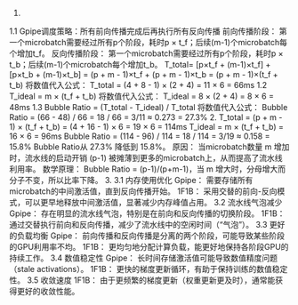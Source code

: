 1. 
1.1 
Gpipe调度策略：所有前向传播完成后再执行所有反向传播
前向传播阶段： 第一个microbatch需要经过所有p个阶段，耗时p × t_f；后续(m-1)个microbatch每个增加t_f。
反向传播阶段： 第一个microbatch需要经过所有p个阶段，耗时p × t_b；后续(m-1)个microbatch每个增加t_b。
T_total= [p×t_f + (m-1)×t_f] + [p×t_b + (m-1)×t_b]
        = (p + m - 1)×t_f + (p + m - 1)×t_b
        = (p + m - 1)×(t_f + t_b)
将数值代入公式：
T_total = (4 + 8 - 1) × (2 + 4) = 11 × 6 = 66ms
1.2 
T_ideal = m × (t_f + t_b)
将数值代入公式：
T_ideal = 8 × (2 + 4) = 8 × 6 = 48ms
1.3 
Bubble Ratio = (T_total - T_ideal) / T_total
将数值代入公式：
Bubble Ratio = (66 - 48) / 66 = 18 / 66 = 3/11 ≈ 0.273 = 27.3%
2. 
T_total = (p + m - 1) × (t_f + t_b) = (4 + 16 - 1) × 6 = 19 × 6 = 114ms
T_ideal = m × (t_f + t_b) = 16 × 6 = 96ms
Bubble Ratio = (114 - 96) / 114 = 18 / 114 = 3/19 ≈ 0.158 = 15.8%
Bubble Ratio从 27.3% 降低到 15.8%。
原因： 当microbatch数量 m 增加时，流水线的启动开销 (p-1) 被摊薄到更多的microbatch上，从而提高了流水线利用率。
数学原理： Bubble Ratio = (p-1)/(p+m-1)，当 m 增大时，分母增大而分子不变，所以比率下降。
3. 
3.1 内存使用优化
Gpipe： 需要存储所有microbatch的中间激活值，直到反向传播开始。
1F1B： 采用交替的前向-反向模式，可以更早地释放中间激活值，显著减少内存峰值占用。
3.2 流水线气泡减少
Gpipe： 存在明显的流水线气泡，特别是在前向和反向传播的切换阶段。
1F1B： 通过交替执行前向和反向传播，减少了流水线中的空闲时间（“气泡”）。
3.3 更好的负载均衡
Gpipe： 前向传播和反向传播是分离的两个阶段，可能导致某些阶段的GPU利用率不均。
1F1B： 更均匀地分配计算负载，能更好地保持各阶段GPU的持续工作。
3.4 数值稳定性
Gpipe： 长时间存储激活值可能导致数值精度问题（stale activations）。
1F1B： 更快的梯度更新循环，有助于保持训练的数值稳定性。
3.5 收敛速度
1F1B： 由于更频繁的梯度更新（权重更新更及时），通常能获得更好的收敛性能。